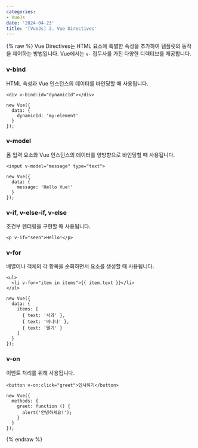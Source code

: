 ```yaml
---
categories:
- VueJs
date: '2024-04-23'
title: '[VueJs] 2. Vue Directives'
---
```


{% raw %}
Vue Directives는 HTML 요소에 특별한 속성을 추가하여 템플릿의 동작을 제어하는 방법입니다. Vue에서는 `v-` 접두사를 가진 다양한 디렉티브를 제공합니다.

### v-bind
HTML 속성과 Vue 인스턴스의 데이터를 바인딩할 때 사용됩니다.

```
<div v-bind:id="dynamicId"></div>
```

```
new Vue({
  data: {
    dynamicId: 'my-element'
  }
});
```

### v-model
폼 입력 요소와 Vue 인스턴스의 데이터를 양방향으로 바인딩할 때 사용됩니다.
    
```
<input v-model="message" type="text">
```

```
new Vue({
  data: {
    message: 'Hello Vue!'
  }
});
```

### v-if, v-else-if, v-else
조건부 렌더링을 구현할 때 사용됩니다.
    
```
<p v-if="seen">Hello!</p>
```

### v-for
배열이나 객체의 각 항목을 순회하면서 요소를 생성할 때 사용됩니다.
    
```
<ul>
  <li v-for="item in items">{{ item.text }}</li>
</ul>
```

```
new Vue({
  data: {
    items: [
      { text: '사과' },
      { text: '바나나' },
      { text: '딸기' }
    ]
  }
});
```

### v-on
이벤트 처리를 위해 사용됩니다.
    
```
<button v-on:click="greet">인사하기</button>
```

```
new Vue({
  methods: {
    greet: function () {
      alert('안녕하세요!');
    }
  }
});
```
{% endraw %}